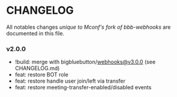 # CHANGELOG

All notables changes *unique to Mconf's fork of bbb-webhooks* are documented in this file.

### v2.0.0

* !build: merge with bigbluebutton/webhooks@v3.0.0 (see CHANGELOG.md)
* feat: restore BOT role
* feat: restore handle user join/left via transfer
* feat: restore meeting-transfer-enabled/disabled events
